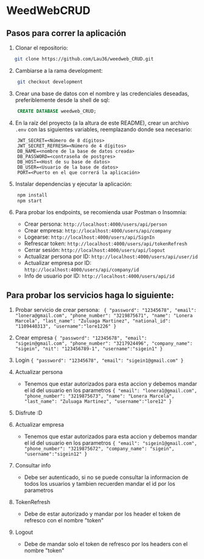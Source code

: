 # WeedWebCRUD

## Pasos para correr la aplicación

1. Clonar el repositorio:

```bash
   git clone https://github.com/Lau36/weedweb_CRUD.git
```

2. Cambiarse a la rama development:

```bash
    git checkout development
```

3. Crear una base de datos con el nombre y las credenciales deseadas, preferiblemente desde la shell de sql:

```sql
    CREATE DATABASE weedweb_CRUD;
```

4. En la raíz del proyecto (a la altura de este README), crear un archivo `.env` con las siguientes variables, reemplazando donde sea necesario:

```dotenv
    JWT_SECRET=<Número de 8 dígitos>
    JWT_SECRET_REFRESH=<Número de 4 dígitos>
    DB_NAME=<nombre de la base de datos creada>
    DB_PASSWORD=<contraseña de postgres>
    DB_HOST=<Host de su base de datos>
    DB_USER=<Usuario de la base de datos>
    PORT=<Puerto en el que correrá la aplicación>
```

5. Instalar dependencias y ejecutar la aplicación:

```bash
    npm install
    npm start
```

6. Para probar los endpoints, se recomienda usar Postman o Insomnia:

   - Crear persona: `http://localhost:4000/users/api/person`
   - Crear empresa: `http://localhost:4000/users/api/company`
   - Logearse: `http://localhost:4000/users/api/SignIn`
   - Refrescar token: `http://localhost:4000/users/api/tokenRefresh`
   - Cerrar sesión: `http://localhost:4000/users/api/logout`
   - Actualizar persona por ID: `http://localhost:4000/users/api/user/id`
   - Actualizar empresa por ID: `http://localhost:4000/users/api/company/id`
   - Info de usuario por ID: `http://localhost:4000/users/api/id`

## Para probar los servicios haga lo siguiente:

1. Probar servicio de crear persona:
 ` {
   "password": "12345678",
   "email": "lonera@gmail.com",
   "phone_number": "3219875671",
   "name": "Lonera Marcela",
   "last_name": "Zuluaga Martinez",
   "national_id": "1109440313",
   "username":"lore1226"
   }`

2. Crear empresa
   `{
   "password": "12345678",
   "email": "sigein@gmail.com",
   "phone_number": "3217924496",
   "company_name": "sigein",
   "nit": "123456789-1",
   "username":"sigein1"
   }`

3. Login
   `{
   "password": "12345678",
   "email": "sigein1@gmail.com"
   }`

4. Actualizar persona

   - Tenemos que estar autorizados para esta accion y debemos mandar el id del usuario en los parametros
     `{
     "email": "lonera1@gmail.com",
     "phone_number": "3219875673",
     "name": "Lonera Marcela",
     "last_name": "Zuluaga Martinez",
     "username":"lore12"
     }`
     
5. Disfrute :D

6. Actualizar empresa

   - Tenemos que estar autorizados para esta accion y debemos mandar el id del usuario en los parametros
     `{
     "email": "sigein1@gmail.com",
     "phone_number": "3219875672",
     "company_name": "sigein",
     "username":"sigein12"
     }`

7. Consultar info
   - Debe ser autenticado, si no se puede consultar la informacion de todos los usuarios y tambien recuerden mandar el id por los parametros
8. TokenRefresh

   - Debe de estar autorizado y mandar por los header el token de refresco con el nombre "token"

9. Logout
   - Debe de mandar solo el token de refresco por los headers con el nombre "token"


